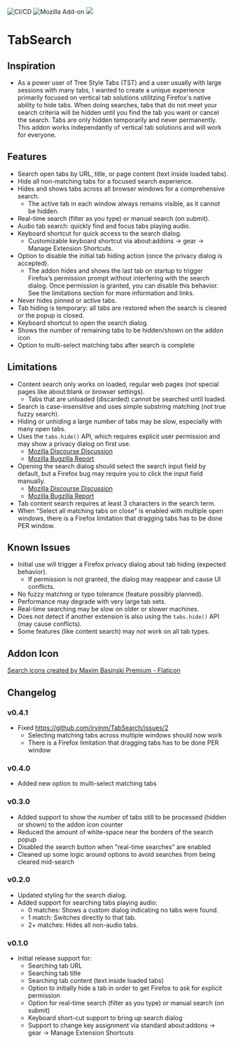 ![CI/CD](https://github.com/irvinm/TabSearch/workflows/CI/CD/badge.svg) ![Mozilla Add-on](https://img.shields.io/amo/users/Tab-Search?style=flat-square) ![](https://img.shields.io/amo/v/Tab-Search.svg?style=flat-square)


# TabSearch

## Inspiration
- As a power user of Tree Style Tabs (TST) and a user usually with large sessions with many tabs, I wanted to create a unique experience primarily focused on vertical tab solutions utilitzing Firefox's native ability to hide tabs.  When doing searches, tabs that do not meet your search criteria will be hidden until you find the tab you want or cancel the search.  Tabs are only hidden temporarily and never permanently.  This addon works independantly of vertical tab solutions and will work for everyone.
  
## Features

- Search open tabs by URL, title, or page content (text inside loaded tabs).
- Hide all non-matching tabs for a focused search experience.
- Hides and shows tabs across all browser windows for a comprehensive search.
    - The active tab in each window always remains visible, as it cannot be hidden.
- Real-time search (filter as you type) or manual search (on submit).
- Audio tab search: quickly find and focus tabs playing audio.
- Keyboard shortcut for quick access to the search dialog.
    - Customizable keyboard shortcut via about:addons → gear → Manage Extension Shortcuts.
- Option to disable the initial tab hiding action (once the privacy dialog is accepted).
    - The addon hides and shows the last tab on startup to trigger Firefox’s permission prompt without interfering with the search dialog. Once permission is granted, you can disable this behavior. See the limitations section for more information and links.
- Never hides pinned or active tabs.
- Tab hiding is temporary: all tabs are restored when the search is cleared or the popup is closed.
- Keyboard shortcut to open the search dialog.
- Shows the number of remaining tabs to be hidden/shown on the addon icon
- Option to multi-select matching tabs after search is complete


## Limitations

- Content search only works on loaded, regular web pages (not special pages like about:blank or browser settings).
    - Tabs that are unloaded (discarded) cannot be searched until loaded.
- Search is case-insensitive and uses simple substring matching (not true fuzzy search).
- Hiding or unhiding a large number of tabs may be slow, especially with many open tabs.
- Uses the `tabs.hide()` API, which requires explicit user permission and may show a privacy dialog on first use.
    - [Mozilla Discourse Discussion](https://discourse.mozilla.org/t/initial-tabs-hide-warning-dialog/142979/4)
    - [Mozilla Bugzilla Report](https://bugzilla.mozilla.org/show_bug.cgi?id=1964491)
- Opening the search dialog should select the search input field by default, but a Firefox bug may require you to click the input field manually.
    - [Mozilla Discourse Discussion](https://discourse.mozilla.org/t/use-of-autofocus-in-popup-html-not-consistent/143017/2)
    - [Mozilla Bugzilla Report](https://bugzilla.mozilla.org/show_bug.cgi?id=1877410)
- Tab content search requires at least 3 characters in the search term.
- When "Select all matching tabs on close" is enabled with multiple open windows, there is a Firefox limitation that dragging tabs has to be done PER window.


## Known Issues

- Initial use will trigger a Firefox privacy dialog about tab hiding (expected behavior).
    - If permission is not granted, the dialog may reappear and cause UI conflicts.
- No fuzzy matching or typo tolerance (feature possibly planned).
- Performance may degrade with very large tab sets.
- Real-time searching may be slow on older or slower machines.
- Does not detect if another extension is also using the `tabs.hide()` API (may cause conflicts).
- Some features (like content search) may not work on all tab types.


## Addon Icon

[Search icons created by Maxim Basinski Premium - Flaticon](https://www.flaticon.com/free-icons/search)


## Changelog

### v0.4.1
- Fixed https://github.com/irvinm/TabSearch/issues/2
  - Selecting matching tabs across multiple windows should now work
  - There is a Firefox limitation that dragging tabs has to be done PER window

### v0.4.0
- Added new option to multi-select matching tabs

### v0.3.0
- Added support to show the number of tabs still to be processed (hidden or shown) to the addon icon counter
- Reduced the amount of white-space near the borders of the search popup
- Disabled the search button when "real-time searches" are enabled
- Cleaned up some logic around options to avoid searches from being cleared mid-search

### v0.2.0
- Updated styling for the search dialog.
- Added support for searching tabs playing audio:
    - 0 matches: Shows a custom dialog indicating no tabs were found.
    - 1 match: Switches directly to that tab.
    - 2+ matches: Hides all non-audio tabs.

### v0.1.0
- Initial release support for:
    - Searching tab URL
    - Searching tab title
    - Searching tab content (text inside loaded tabs)
    - Option to initially hide a tab in order to get Firefox to ask for explicit permission
    - Option for real-time search (filter as you type) or manual search (on submit)
    - Keyboard short-cut support to bring up search dialog
    - Support to change key assignment via standard about:addons → gear → Manage Extension Shortcuts
